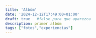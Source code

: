 ```yaml
---
title: 'Albúm'
date: '2024-12-12T17:49:00+01:00'
draft: true   #false para que aparezca
description: primer albúm
tags: ["fotos","experiencias"]
---
```

